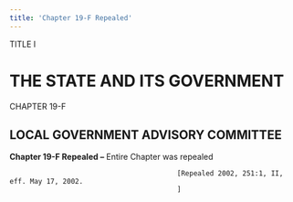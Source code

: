 ```yaml
---
title: 'Chapter 19-F Repealed'
---
```


TITLE I
                                             
THE STATE AND ITS GOVERNMENT
============================

CHAPTER 19-F
                                             
LOCAL GOVERNMENT ADVISORY COMMITTEE
-----------------------------------

**Chapter 19-F Repealed –** Entire Chapter was repealed


                                             [Repealed 2002, 251:1, II, eff. May 17, 2002.
                                             ]
